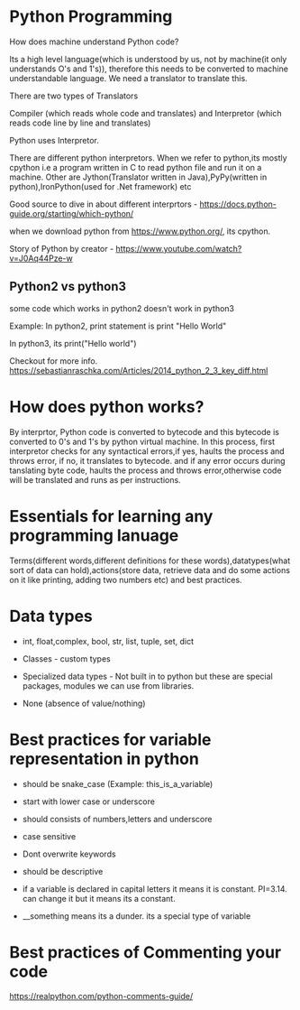 # Python Programming

How does machine understand Python code?

Its a high level language(which is understood by us, not by machine(it only understands O's and 1's)), therefore this needs to be converted to machine understandable language. We need a translator to translate this.

There are two types of Translators

Compiler (which reads whole code and translates) and Interpretor (which reads code line by line and translates)

Python uses Interpretor.

There are different python interpretors. When we refer to python,its mostly cpython i.e a program written in C to read python file and run it on a machine. Other are Jython(Translator written in Java),PyPy(written in python),IronPython(used for .Net framework) etc

Good source to dive in about different interprtors - https://docs.python-guide.org/starting/which-python/

when we download python from https://www.python.org/, its cpython.

Story of Python by creator - https://www.youtube.com/watch?v=J0Aq44Pze-w
## Python2 vs python3
some code which works in python2 doesn't work in python3
 
Example: In python2, print statement is print "Hello World"
 
In python3, its print("Hello world")

Checkout for more info. https://sebastianraschka.com/Articles/2014_python_2_3_key_diff.html 

# How does python works?
By interprtor, Python code is converted to bytecode and this bytecode is converted to 0's and 1's by python virtual machine. In this process, first interpretor checks for any syntactical errors,if yes, haults the process and throws error, if no, it translates to bytecode. and if any error occurs during tanslating byte code, haults the process and throws error,otherwise code will be translated and runs as per instructions.

# Essentials for learning any programming lanuage
Terms(different words,different definitions for these words),datatypes(what sort of data can hold),actions(store data, retrieve data and do some actions on it like printing, adding two numbers etc) and best practices.

# Data types
* int, float,complex, bool, str, list, tuple, set, dict

* Classes - custom types

* Specialized data types - Not built in to python but these are special packages, modules we can use from libraries.

* None (absence of value/nothing)

# Best practices for variable representation in python
* should be snake_case (Example: this_is_a_variable)

* start with lower case or underscore

* should consists of numbers,letters and underscore

* case sensitive

* Dont overwrite keywords

* should be descriptive

* if a variable is declared in capital letters it means it is constant. PI=3.14. can change it but it means its a constant.

* __something means its a dunder. its a special type of variable

# Best practices of Commenting your code 

  https://realpython.com/python-comments-guide/




